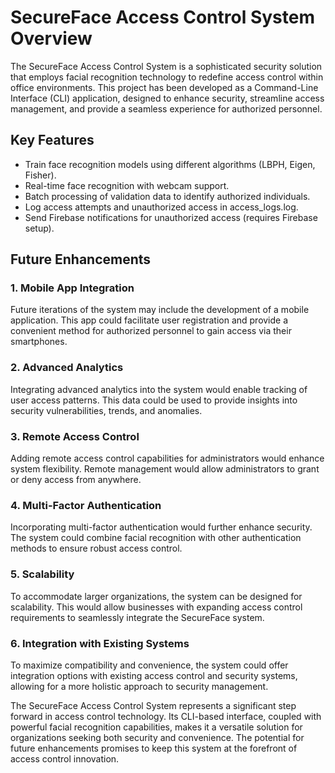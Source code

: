 # SecureFace Access Control System Overview

The SecureFace Access Control System is a sophisticated security solution that employs facial recognition technology to redefine access control within office environments. This project has been developed as a Command-Line Interface (CLI) application, designed to enhance security, streamline access management, and provide a seamless experience for authorized personnel.

## Key Features

- Train face recognition models using different algorithms (LBPH, Eigen, Fisher).
- Real-time face recognition with webcam support.
- Batch processing of validation data to identify authorized individuals.
- Log access attempts and unauthorized access in access_logs.log.
- Send Firebase notifications for unauthorized access (requires Firebase setup).

## Future Enhancements

### 1. **Mobile App Integration**

Future iterations of the system may include the development of a mobile application. This app could facilitate user registration and provide a convenient method for authorized personnel to gain access via their smartphones.

### 2. **Advanced Analytics**

Integrating advanced analytics into the system would enable tracking of user access patterns. This data could be used to provide insights into security vulnerabilities, trends, and anomalies.

### 3. **Remote Access Control**

Adding remote access control capabilities for administrators would enhance system flexibility. Remote management would allow administrators to grant or deny access from anywhere.

### 4. **Multi-Factor Authentication**

Incorporating multi-factor authentication would further enhance security. The system could combine facial recognition with other authentication methods to ensure robust access control.

### 5. **Scalability**

To accommodate larger organizations, the system can be designed for scalability. This would allow businesses with expanding access control requirements to seamlessly integrate the SecureFace system.

### 6. **Integration with Existing Systems**

To maximize compatibility and convenience, the system could offer integration options with existing access control and security systems, allowing for a more holistic approach to security management.

The SecureFace Access Control System represents a significant step forward in access control technology. Its CLI-based interface, coupled with powerful facial recognition capabilities, makes it a versatile solution for organizations seeking both security and convenience. The potential for future enhancements promises to keep this system at the forefront of access control innovation.